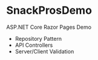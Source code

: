 # SnackProsDemo
ASP.NET Core Razor Pages Demo

- Repository Pattern
- API Controllers 
- Server/Client Validation
